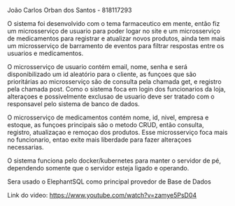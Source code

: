 


João Carlos Orban dos Santos - 818117293



 O sistema foi desenvolvido com o tema farmaceutico em mente, então fiz um microsserviço de usuario para poder logar no site e um microsserviço de medicamentos para registrar e atualizar novos produtos, ainda tem mais um microsserviço de barramento de eventos para filtrar respostas entre os usuarios e medicamentos.

 O microsserviço de usuario contém email, nome, senha e será disponibilizado um id aleatório para o cliente, as funçoes que são prioritárias ao microsserviço são de consulta pela chamada get, e registro pela chamada post. Como o sistema foca em login dos funcionarios da loja, alteraçoes e possivelmente exclusao de usuario deve ser tratado com o responsavel pelo sistema de banco de dados.

 O microsserviço de medicamentos contém nome, id, nivel, empresa e estoque, as funçoes principais são o metodo CRUD, então consulta, registro, atualizaçao e remoçao dos produtos. Esse microsserviço foca mais no funcionario, entao exite mais liberdade para fazer alteraçoes necessarias.

 O sistema funciona pelo docker/kubernetes para manter o servidor de pé, dependendo somente que o servidor esteja ligado e operando.

 Sera usado o ElephantSQL como principal provedor de Base de Dados
 
 Link do video: https://www.youtube.com/watch?v=zamye5PsD04
